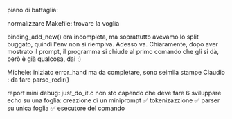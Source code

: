 piano di battaglia: 

normalizzare Makefile:
	trovare la voglia

binding_add_new() era incompleta, ma soprattutto avevamo lo split buggato, quindi l'env non si riempiva. Adesso va.
Chiaramente, dopo aver mostrato il prompt, il programma si chiude al primo comando che gli si dà, però è già qualcosa, dai :)

Michele: iniziato error_hand ma da completare, sono seimila stampe
Claudio : da fare parse_redir()

report mini debug: just_do_it.c non sto capendo che deve fare
6
sviluppare echo su una foglia:
	creazione di un miniprompt ✅
	tokenizazzione ✅
	parser su unica foglia ✅
	esecutore del comando
